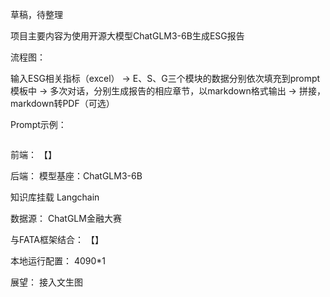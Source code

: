 草稿，待整理

项目主要内容为使用开源大模型ChatGLM3-6B生成ESG报告

流程图：

输入ESG相关指标（excel） → E、S、G三个模块的数据分别依次填充到prompt模板中 → 多次对话，分别生成报告的相应章节，以markdown格式输出 → 拼接，markdown转PDF（可选）


Prompt示例：
```

```


前端：
【】

后端：
模型基座：ChatGLM3-6B

知识库挂载
Langchain

数据源：
ChatGLM金融大赛


与FATA框架结合：
【】

本地运行配置：
4090*1

展望：
接入文生图
